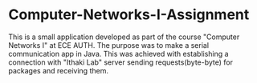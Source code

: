 # Computer-Networks-I-Assignment
This is a small application developed as part of the course "Computer Networks I" at ECE AUTH. 
The purpose was to make a serial communication app in Java. This was achieved with establishing a connection with "Ithaki Lab" server sending requests(byte-byte) for packages and receiving them.

